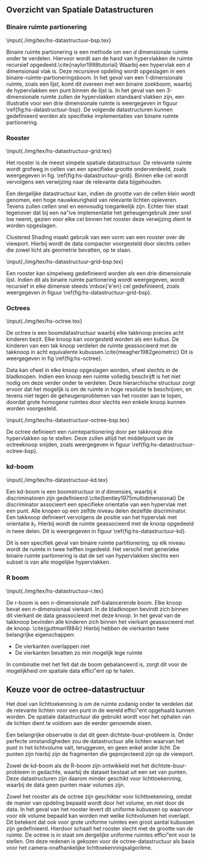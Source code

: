## Overzicht van Spatiale Datastructuren

### Binaire ruimte partionering

\input{./img/tex/hs-datastructuur-bsp.tex}

Binaire ruimte partionering is een methode om een $d$ dimensionale ruimte onder
te verdelen. Hiervoor wordt aan de hand van hypervlakken de ruimte recursief
opgedeeld.\cite{naylor1998tutorial} Waarbij een hypervlak een $d$ dimensionaal 
vlak is. Deze recursieve opdeling wordt opgeslagen in een 
binaire-ruimte-partioneringsboom. In het geval van een 1-dimensionale ruimte, 
zoals een lijst, komt dit overeen met een binaire zoekboom, waarbij de 
hypervlakken een punt binnen de lijst is. In het geval van een 3-dimensionale 
ruimte zullen de hypervlakken standaard vlakken zijn, een illustratie voor een 
drie dimensionale ruimte is weergegeven in figuur \ref{fig:hs-datastructuur-bsp}. 
De volgende datastructuren kunnen gedefinieerd worden als specifieke 
implementaties van binaire ruimte partionering.

### Rooster

\input{./img/tex/hs-datastructuur-grid.tex}

Het rooster is de meest simpele spatiale datastructuur. De relevante ruimte 
wordt grofweg in cellen van een specifieke grootte onderverdeeld, zoals 
weergegeven in fig. \ref{fig:hs-datastructuur-grid}. Binnen elke cel wordt 
vervolgens een verwijzing naar de relevante data bijgehouden.

Een dergelijke datastructuur kan, indien de grootte van de cellen klein wordt
genomen, een hoge nauwkeurigheid van relevante lichten opleveren. Tevens zullen
cellen snel en eenvoudig toegankelijk zijn. Echter hier staat tegenover dat bij 
een na\"ive implementatie het geheugengebruik zeer snel toe neemt, gezien voor 
elke cel binnen het rooster deze verwijzing dient te worden opgeslagen. 

Clustered Shading maakt gebruik van een vorm van een rooster over de viewport.
Hierbij wordt de data compacter voorgesteld door slechts cellen die zowel licht
als geometrie bevatten, op te slaan.

\input{./img/tex/hs-datastructuur-grid-bsp.tex}

Een rooster kan simpelweg gedefinieerd worden als een drie dimensionale lijst. 
Indien dit als binaire ruimte partionering wordt weergegeven, wordt recursief 
in elke dimensie steeds \mbox{\'e\'en} cel gedefinieerd, zoals weergegeven in figuur 
\ref{fig:hs-datastructuur-grid-bsp}. 

### Octrees

\input{./img/tex/hs-octree.tex}

De octree is een boomdatastructuur waarbij elke takknoop precies acht kinderen
bezit. Elke knoop kan voorgesteld worden als een kubus. De kinderen van een tak
knoop verdelen de ruimte geassocieerd met de takknoop in acht equivalente 
kubussen.\cite{meagher1982geometric} Dit is weergegeven in fig 
\ref{fig:hs-octree}. 

Data kan ofwel in elke knoop opgeslagen worden, ofwel slechts in de bladknopen. 
Indien een knoop een ruimte volledig beschrijft is het niet nodig om deze verder 
onder te verdelen. Deze hierarchische structuur zorgt ervoor dat het mogelijk is 
om de ruimte in hoge resolutie te beschrijven, en tevens niet tegen de 
geheugenproblemen van het rooster aan te lopen, doordat grote homogene ruimtes 
door slechts een enkele knoop kunnen worden voorgesteld. 

\input{./img/tex/hs-datastructuur-octree-bsp.tex}

De octree definieert een ruimtepartionering door per takknoop drie hypervlakken
op te stellen. Deze zullen altijd het middelpunt van de octreeknoop snijden,
zoals weergegeven in figuur \ref{fig:hs-datastructuur-octree-bsp}.

### kd-boom

\input{./img/tex/hs-datastructuur-kd.tex}

Een kd-boom is een boomstructuur in $d$ dimensies, waarbij $k$ discriminatoren
zijn gedefinieerd.\cite{bentley1975multidimensional} De discriminator associeert
een specifieke orientatie van een hypervlak met een punt. Alle knopen op een 
zelfde niveau delen dezelfde discriminator. 
Een takknoop definieert vervolgens de positie van het hypervlak met orientatie 
$k_i$. Hierbij wordt de ruimte geassocieerd met de knoop opgedeeld in twee
delen. Dit is weergegeven in figuur \ref{fig:hs-datastructuur-kd}.

Dit is een specifiek geval van binaire ruimte partitionering, op elk niveau 
wordt de ruimte in twee helften ingedeeld. Het verschil met generieke 
binaire ruimte partionering is dat de set van hypervlakken slechts een subset is 
van alle mogelijke hypervlakken.

### R boom

\input{./img/tex/hs-datastructuur-r.tex}

De r-boom is een $n$-dimensionale zelf-balancerende boom. Elke knoop bevat een 
$n$-dimensionaal vierkant. In de bladknopen bevindt zich binnen dit vierkant de
data geassocieerd met deze knoop. In het geval van de takknoop bevinden alle
kinderen zich binnen het vierkant geassocieerd met de knoop. \cite{guttman1984r}
Hierbij hebben de vierkanten twee belangrijke eigenschappen:

* De vierkanten overlappen niet
* De vierkanten bevatten zo min mogelijk lege ruimte

In combinatie met het feit dat de boom gebalanceerd is, zorgt dit voor de 
mogelijkheid om spatiale data effici\"ent op te halen.

## Keuze voor de octree-datastructuur

Het doel van lichttoekenning is om de ruimte zodanig onder te verdelen dat 
de relevante lichten voor een punt in de wereld effici\"ent opgehaald kunnen
worden. De spatiale datastructuur die gebruikt wordt voor het ophalen van de
lichten dient te voldoen aan de eerder genoemde eisen. 

Een belangrijke observatie is dat dit geen dichtste-buur-probleem is. Onder 
perfecte omstandigheden zou de datastructuur alle lichten waarvan het punt in 
het lichtvolume valt, teruggeven, en geen enkel ander licht.
De punten zijn hierbij zijn de fragmenten die geprojecteerd zijn op de viewport.

Zowel de kd-boom als de R-boom zijn ontwikkeld met het dichtste-buur-probleem in
gedachte, waarbij de dataset bestaat uit een set van punten. Deze datastructuren 
zijn daarom minder geschikt voor lichttoekenning, waarbij de data geen punten 
maar volumes zijn. 

Zowel het rooster als de octree zijn geschikter voor lichttoekenning, omdat de
manier van opdeling bepaald wordt door het volume, en niet door de data. 
In het geval van het rooster levert dit uniforme kubussen op waarvoor voor
elk volume bepaald kan worden met welke lichtvolumen het overlapt. Dit betekent
dat ook voor grote uniforme ruimtes een groot aantal kubussen zijn gedefinieerd.
Hierdoor schaalt het rooster slecht met de grootte van de ruimte. De octree is
in staat om dergelijke uniforme ruimtes effici\"ent voor te stellen.
Om deze redenen is gekozen voor de octree-datastructuur als basis voor het
camera-onafhankelijke lichttoekenningsalgoritme.

